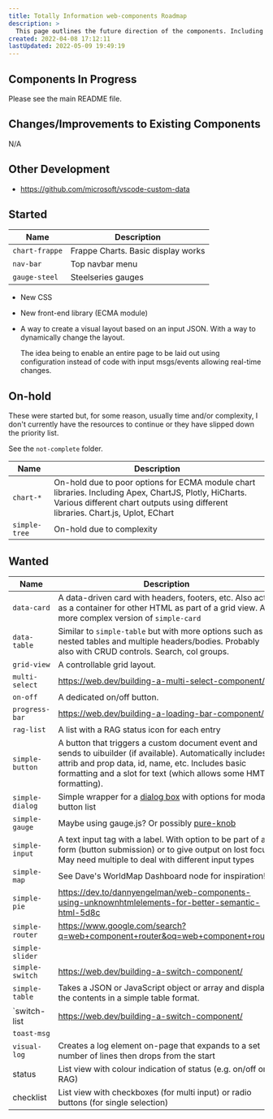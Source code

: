 ```yaml
---
title: Totally Information web-components Roadmap
description: >
  This page outlines the future direction of the components. Including specific things that will almost certainly happen as well as more speculative ideas.
created: 2022-04-08 17:12:11
lastUpdated: 2022-05-09 19:49:19
---
```


## Components In Progress

Please see the main README file.

## Changes/Improvements to Existing Components

N/A

## Other Development

* https://github.com/microsoft/vscode-custom-data

## Started

| Name            | Description                                                  |
| --------------- | ------------------------------------------------------------ |
| `chart-frappe`  | Frappe Charts. Basic display works |
| `nav-bar`       | Top navbar menu |
| `gauge-steel`   | Steelseries gauges |

* New CSS
* New front-end library (ECMA module)
* A way to create a visual layout based on an input JSON. With a way to dynamically change the layout.

  The idea being to enable an entire page to be laid out using configuration instead of code with input msgs/events allowing real-time changes.


## On-hold

These were started but, for some reason, usually time and/or complexity, I don't currently have the resources to continue or they have slipped down the priority list.

See the `not-complete` folder.

| Name            | Description                                                  |
| --------------- | ------------------------------------------------------------ |
| `chart-*`       | On-hold due to poor options for ECMA module chart libraries. Including Apex, ChartJS, Plotly, HiCharts. Various different chart outputs using different libraries. Chart.js, Uplot, EChart |
| `simple-tree`   | On-hold due to complexity |

## Wanted

| Name            | Description                                                  |
| --------------- | ------------------------------------------------------------ |
| `data-card`     | A data-driven card with headers, footers, etc. Also acts as a container for other HTML as part of a grid view. A more complex version of `simple-card` |
| `data-table`    | Similar to `simple-table` but with more options such as nested tables and multiple headers/bodies. Probably also with CRUD controls. Search, col groups. |
| `grid-view`     | A controllable grid layout.                                  |
| `multi-select`  | https://web.dev/building-a-multi-select-component/ |
| `on-off`        | A dedicated on/off button.    |
| `progress-bar`  | https://web.dev/building-a-loading-bar-component/ |
| `rag-list`      | A list with a RAG status icon for each entry |
| `simple-button` | A button that triggers a custom document event and sends to uibuilder (if available). Automatically includes attrib and prop data, id, name, etc. Includes basic formatting and a slot for text (which allows some HMTL formatting). |
| `simple-dialog` | Simple wrapper for a [dialog box](https://www.tutorialrepublic.com/codelab.php?topic=html5&file=dialog-tag) with options for modal, button list |
| `simple-gauge`  | Maybe using gauge.js? Or possibly [pure-knob](https://github.com/andrepxx/pure-knob) |
| `simple-input`  | A text input tag with a label. With option to be part of a form (button submission) or to give output on lost focus. May need multiple to deal with different input types |
| `simple-map`    | See Dave's WorldMap Dashboard node for inspiration! |
| `simple-pie`    | https://dev.to/dannyengelman/web-components-using-unknownhtmlelements-for-better-semantic-html-5d8c |
| `simple-router` | https://www.google.com/search?q=web+component+router&oq=web+component+router |
| `simple-slider` | |
| `simple-switch` | https://web.dev/building-a-switch-component/ |
| `simple-table`  | Takes a JSON or JavaScript object or array and displays the contents in a simple table format. |
| `switch-list    | https://web.dev/building-a-switch-component/ |
| `toast-msg`     | |
| `visual-log`    | Creates a log element on-page that expands to a set number of lines then drops from the start |
| status          | List view with colour indication of status (e.g. on/off or RAG) |
| checklist       | List view with checkboxes (for multi input) or radio buttons (for single selection) |


